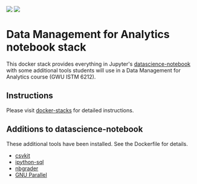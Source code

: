 [![](https://images.microbadger.com/badges/version/dchud/datamanagement-notebook.svg)](http://microbadger.com/images/dchud/datamanagement-notebook "Get your own version badge on microbadger.com")
[![](https://images.microbadger.com/badges/image/dchud/datamanagement-notebook.svg)](http://microbadger.com/images/dchud/datamanagement-notebook "Get your own image badge on microbadger.com")

# Data Management for Analytics notebook stack

This docker stack provides everything in Jupyter's
[datascience-notebook](https://github.com/jupyter/docker-stacks/tree/master/datascience-notebook)
with some additional tools students will use in a Data Management
for Analytics course (GWU ISTM 6212).


## Instructions

Please visit [docker-stacks](https://github.com/jupyter/docker-stacks) for
detailed instructions.


## Additions to datascience-notebook

These additional tools have been installed.  See the Dockerfile for
details.

 * [csvkit](https://csvkit.readthedocs.io/)
 * [ipython-sql](https://github.com/catherinedevlin/ipython-sql)
 * [nbgrader](https://nbgrader.readthedocs.io/en/stable/)
 * [GNU Parallel](https://www.gnu.org/software/parallel/)
